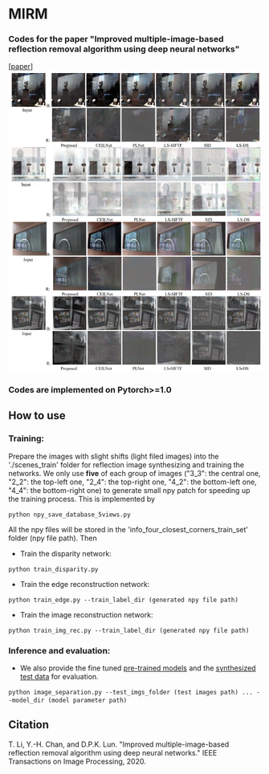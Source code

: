 # MIRM
### Codes for the paper "Improved multiple-image-based reflection removal algorithm using deep neural networks"
[[paper](https://ieeexplore.ieee.org/abstract/document/9234008)] 
![cover](cover.png)

### Codes are implemented on Pytorch>=1.0 

## How to use

### Training:

Prepare the images with slight shifts (light filed images) into the './scenes_train' folder for reflection image synthesizing and training the networks. We only use **five** of each group of images ("3_3": the central one, "2_2": the top-left one, "2_4": the top-right one, "4_2": the bottom-left one, "4_4": the bottom-right one) to generate small npy patch for speeding up the training process. This is implemented by 

```
python npy_save_database_5views.py
```

All the npy files will be stored in the 'info_four_closest_corners_train_set'  folder (npy file path). Then

- Train the disparity network: 

```
python train_disparity.py
```

- Train the edge reconstruction network: 
```
python train_edge.py --train_label_dir (generated npy file path)
```
- Train the image reconstruction network: 
```
python train_img_rec.py --train_label_dir (generated npy file path)
```
### Inference and evaluation:

- We also provide the fine tuned <u>[pre-trained models](https://drive.google.com/file/d/1UmwgggXnpxeql4ZFi3Vq9Y_vgvMXyFxV/view?usp=sharing)</u> and the <u>[synthesized test data](https://drive.google.com/file/d/15JF9PMc0oCxwA-ZoCuE-werjDcj0LS4k/view?usp=sharing)</u> for evaluation. 
```
python image_separation.py --test_imgs_folder (test images path) ... --model_dir (model parameter path)
```
## Citation
T. Li, Y.-H. Chan, and D.P.K. Lun. "Improved multiple-image-based reflection removal algorithm using deep neural networks." IEEE Transactions on Image Processing, 2020.